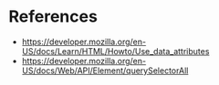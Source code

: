 # References

-   <https://developer.mozilla.org/en-US/docs/Learn/HTML/Howto/Use_data_attributes>
-   <https://developer.mozilla.org/en-US/docs/Web/API/Element/querySelectorAll>
